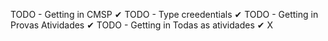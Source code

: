 TODO - Getting in CMSP                  ✔
TODO - Type creedentials                ✔
TODO - Getting in Provas Atividades     ✔
TODO - Getting in Todas as atividades   ✔ X
